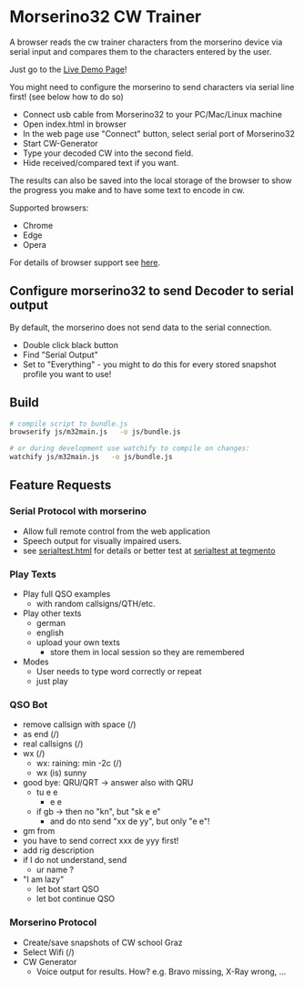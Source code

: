 # Morserino32 CW Trainer

A browser reads the cw trainer characters from the morserino device via serial input and compares them to the characters entered by the user.

Just go to the [Live Demo Page](https://tegmento.org)!

You might need to configure the morserino to send characters via serial line first! (see below how to do so)

* Connect usb cable from Morserino32 to your PC/Mac/Linux machine
* Open index.html in browser
* In the web page use "Connect" button, select serial port of Morserino32
* Start CW-Generator
* Type your decoded CW into the second field.
* Hide received/compared text if you want.

The results can also be saved into the local storage of the browser to show the progress you make and to have some text to encode in cw.

Supported browsers:
* Chrome
* Edge
* Opera

For details of browser support see [here](https://developer.mozilla.org/en-US/docs/Web/API/Navigator/serial).

## Configure morserino32 to send Decoder to serial output

By default, the morserino does not send data to the serial connection.

* Double click black button
* Find "Serial Output"
* Set to "Everything" - you might to do this for every stored snapshot profile you want to use!

## Build

```bash
# compile script to bundle.js
browserify js/m32main.js   -o js/bundle.js

# or during development use watchify to compile on changes:
watchify js/m32main.js   -o js/bundle.js
```

## Feature Requests

### Serial Protocol with morserino

* Allow full remote control from the web application
* Speech output for visually impaired users.
* see [serialtest.html](serialtest.html) for details or better test at [serialtest at tegmento](//tegmento.org/serialtest.html)

### Play Texts

* Play full QSO examples
  * with random callsigns/QTH/etc.
* Play other texts
  * german
  * english
  * upload your own texts
    * store them in local session so they are remembered
* Modes
  * User needs to type word correctly or repeat
  * just play


### QSO Bot

* remove callsign with space (/)
* <bk> as end (/)
* real callsigns (/)
* wx (/)
  * wx: raining: min -2c (/)
  * wx (is) sunny
* good bye: QRU/QRT -> answer also with QRU
  * tu e e 
    * e e
  * if gb -> then no "kn", but "sk e e"
    * and do nto send "xx de yy", but only "e e"!
* gm <call> from <qth>
* you have to send correct xxx de yyy first!
* add rig description
* if I do not understand, send
  * ur name ?
* "I am lazy"
  * let bot start QSO
  * let bot continue QSO

### Morserino Protocol

* Create/save snapshots of CW school Graz
* Select Wifi  (/)
* CW Generator
  * Voice output for results. How? e.g. Bravo missing, X-Ray wrong, ...
